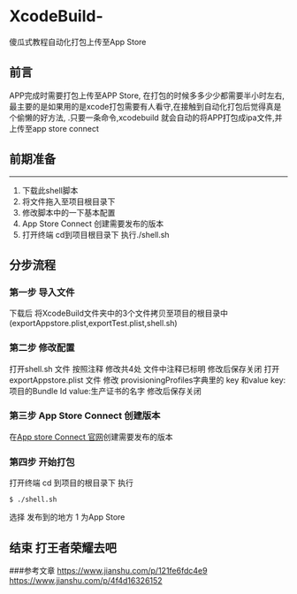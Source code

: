 # XcodeBuild-
傻瓜式教程自动化打包上传至App Store

前言
---
  APP完成时需要打包上传至APP Store, 在打包的时候多多少少都需要半小时左右,最主要的是如果用的是xcode打包需要有人看守,在接触到自动化打包后觉得真是个偷懒的好方法,
 .只要一条命令,xcodebuild 就会自动的将APP打包成ipa文件,并上传至app store connect
 
## 前期准备
---
1. 下载此shell脚本
2. 将文件拖入至项目根目录下
3. 修改脚本中的一下基本配置
4. App Store Connect 创建需要发布的版本
5. 打开终端 cd到项目根目录下 执行./shell.sh 

## 分步流程
### 第一步 导入文件
下载后 将XcodeBuild文件夹中的3个文件拷贝至项目的根目录中(exportAppstore.plist,exportTest.plist,shell.sh)
### 第二步 修改配置
打开shell.sh 文件
按照注释 修改共4处 文件中注释已标明 修改后保存关闭
打开exportAppstore.plist 文件
修改 provisioningProfiles字典里的 key 和value
key:项目的Bundle Id
value:生产证书的名字
修改后保存关闭
### 第三步 App Store Connect 创建版本
在[App store Connect 官网](https://itunesconnect.apple.com/login)创建需要发布的版本
### 第四步 开始打包
打开终端 cd 到项目的根目录下
执行
```cpp,monokai
$ ./shell.sh
```
选择 发布到的地方 1 为App Store

## 结束 打王者荣耀去吧
  ###参考文章
https://www.jianshu.com/p/121fe6fdc4e9
https://www.jianshu.com/p/4f4d16326152






